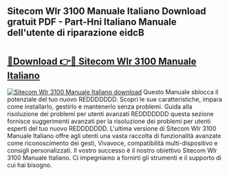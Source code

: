 ## Sitecom Wlr 3100 Manuale Italiano Download gratuit PDF - Part-Hni Italiano Manuale dell'utente di riparazione eidcB

# <h2><a href="http://dfc0pl4.blite.top/?on=Sitecom+Wlr+3100+Manuale+Italiano">🔗Download 👉🔴 Sitecom Wlr 3100 Manuale Italiano</a></h2>

[![Sitecom Wlr 3100 Manuale Italiano download](https://i.imgur.com/lujVjoI.png)](http://dfc0pl4.blite.top/?on=Sitecom+Wlr+3100+Manuale+Italiano)
Questo Manuale sblocca il potenziale del tuo nuovo REDDDDDDD. Scopri le sue caratteristiche, impara come installarlo, gestirlo e mantenerlo senza problemi. Guida alla risoluzione dei problemi per utenti avanzati REDDDDDDD questa sezione fornisce suggerimenti avanzati per la risoluzione dei problemi per utenti esperti del tuo nuovo REDDDDDDD. L'ultima versione di Sitecom Wlr 3100 Manuale Italiano offre agli utenti una vasta raccolta di funzionalità avanzate come riconoscimento dei gesti, Vivavoce, compatibilità multi-dispositivo e consigli personalizzati. Il vostro successo è il nostro obiettivo Sitecom Wlr 3100 Manuale Italiano. Ci impegniamo a fornirti gli strumenti e il supporto di cui hai bisogno.
